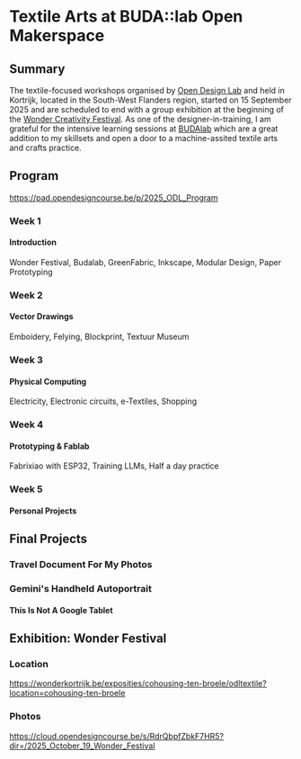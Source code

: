 # Textile Arts at BUDA::lab Open Makerspace  

## Summary  
The textile-focused workshops organised by [Open Design Lab](https://opendesigncourse.be/) and held in Kortrijk, located in the South-West Flanders region, started on 15 September 2025 and are scheduled to end with a group exhibition at the beginning of the [Wonder Creativity Festival](https://wonderkortrijk.be/). As one of the designer-in-training, I am grateful for the intensive learning sessions at [BUDAlab](https://designregio-kortrijk.be/nl/drk-voor-jou/budalab-open-makerspace) which are a great addition to my skillsets and open a door to a machine-assited textile arts and crafts practice.  

## Program  
https://pad.opendesigncourse.be/p/2025_ODL_Program  

### Week 1  
#### Introduction
Wonder Festival, Budalab, GreenFabric, Inkscape, Modular Design, Paper Prototyping

### Week 2 
#### Vector Drawings  
Emboidery, Felying, Blockprint, Textuur Museum   

### Week 3
#### Physical Computing
Electricity, Electronic circuits, e-Textiles, Shopping

### Week 4
#### Prototyping & Fablab  
Fabrixiao with ESP32, Training LLMs, Half a day practice  

### Week 5
#### Personal Projects  

## Final Projects 
### Travel Document For My Photos 
### Gemini's Handheld Autoportrait 
#### This Is Not A Google Tablet  


## Exhibition: Wonder Festival  

### Location  
https://wonderkortrijk.be/exposities/cohousing-ten-broele/odltextile?location=cohousing-ten-broele  

### Photos  
https://cloud.opendesigncourse.be/s/RdrQbpfZbkF7HR5?dir=/2025_October_19_Wonder_Festival  

